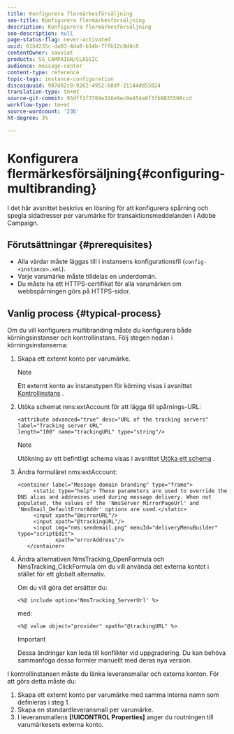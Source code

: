 ```yaml
---
title: Konfigurera flermärkesförsäljning
seo-title: Konfigurera flermärkesförsäljning
description: Konfigurera flermärkesförsäljning
seo-description: null
page-status-flag: never-activated
uuid: 61b4235c-da03-4da8-b14b-7ffb12c8d4c8
contentOwner: sauviat
products: SG_CAMPAIGN/CLASSIC
audience: message-center
content-type: reference
topic-tags: instance-configuration
discoiquuid: 907d82c8-9262-4952-b8df-21144dd55824
translation-type: tm+mt
source-git-commit: 95dff2f3704e316e9ec9e454a8f3fb9835508ccd
workflow-type: tm+mt
source-wordcount: '236'
ht-degree: 3%

---
```



# Konfigurera flermärkesförsäljning{#configuring-multibranding}

I det här avsnittet beskrivs en lösning för att konfigurera spårning och spegla sidadresser per varumärke för transaktionsmeddelanden i Adobe Campaign.

## Förutsättningar {#prerequisites}

* Alla värdar måste läggas till i instansens konfigurationsfil (`config-<instance>.xml`).
* Varje varumärke måste tilldelas en underdomän.
* Du måste ha ett HTTPS-certifikat för alla varumärken om webbspårningen görs på HTTPS-sidor.

## Vanlig process {#typical-process}

Om du vill konfigurera multibranding måste du konfigurera både körningsinstanser och kontrollinstans. Följ stegen nedan i körningsinstanserna:

1. Skapa ett externt konto per varumärke.

   >[!NOTE]
   >
   >Ett externt konto av instanstypen för körning visas i avsnittet [Kontrollinstans](../../message-center/using/creating-a-shared-connection.md#control-instance) .

1. Utöka schemat nms:extAccount för att lägga till spårnings-URL:

   ```
   <attribute advanced="true" desc="URL of the tracking servers" label="Tracking server URL"
   length="100" name="trackingURL" type="string"/>
   ```

   >[!NOTE]
   >
   >Utökning av ett befintligt schema visas i avsnittet [Utöka ett schema](../../configuration/using/extending-a-schema.md) .

1. Ändra formuläret nms:extAccount:

   ```
   <container label="Message domain branding" type="frame">
        <static type="help"> These parameters are used to override the DNS alias and addresses used during message delivery. When not populated, the values of the 'NmsServer_MirrorPageUrl' and 'NmsEmail_DefaultErrorAddr' options are used.</static>
        <input xpath="@mirrorURL"/>
        <input xpath="@trackingURL"/>
        <input img="nms:sendemail.png" menuId="deliveryMenuBuilder" type="scriptEdit">
               xpath="errorAddress"/>
      </container>
   ```

1. Ändra alternativen NmsTracking_OpenFormula och NmsTracking_ClickFormula om du vill använda det externa kontot i stället för ett globalt alternativ.

   Om du vill göra det ersätter du:

   ```
   <%@ include option='NmsTracking_ServerUrl' %>
   ```

   med:

   ```
   <%@ value object="provider" xpath="@trackingURL" %>
   ```

   >[!IMPORTANT]
   >
   >Dessa ändringar kan leda till konflikter vid uppgradering. Du kan behöva sammanfoga dessa formler manuellt med deras nya version.

I kontrollinstansen måste du länka leveransmallar och externa konton. För att göra detta måste du:

1. Skapa ett externt konto per varumärke med samma interna namn som definieras i steg 1.
1. Skapa en standardleveransmall per varumärke.
1. I leveransmallens **[!UICONTROL Properties]** anger du routningen till varumärkesets externa konto.

